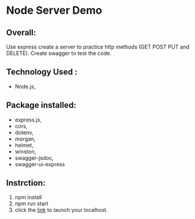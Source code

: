 # Node Server Demo

## Overall:

Use express create a server to practice http methods (GET POST PUT and DELETE).
Create swagger to test the code.

## Technology Used :

- Node.js,

## Package installed:

- express.js,
- cors,
- dotenv,
- morgan,
- helmet,
- winston,
- swagger-jsdoc,
- swagger-ui-express

## Instrction:

1. npm install
2. npm run start
3. click the [link](https://localhost:8800/api-docs) to launch your localhost.
